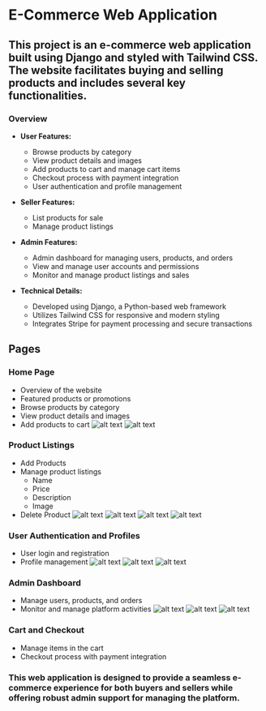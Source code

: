 # E-Commerce Web Application 

## This project is an e-commerce web application built using Django and styled with Tailwind CSS. The website facilitates buying and selling products and includes several key functionalities.

### Overview
- **User Features:**
  - Browse products by category
  - View product details and images
  - Add products to cart and manage cart items
  - Checkout process with payment integration
  - User authentication and profile management
  
- **Seller Features:**
  - List products for sale
  - Manage product listings
  
- **Admin Features:**
  - Admin dashboard for managing users, products, and orders
  - View and manage user accounts and permissions
  - Monitor and manage product listings and sales
  
- **Technical Details:**
  - Developed using Django, a Python-based web framework
  - Utilizes Tailwind CSS for responsive and modern styling
  - Integrates Stripe for payment processing and secure transactions
  

## Pages

### Home Page

- Overview of the website
- Featured products or promotions
- Browse products by category
- View product details and images
- Add products to cart
![alt text](images/home1.png)
![alt text](images/home2.png)

### Product Listings
- Add Products
- Manage product listings
    - Name
    - Price
    - Description
    - Image
- Delete Product
![alt text](images/listings4.png)
![alt text](images/listings1.png)
![alt text](images/listings2.png)
![alt text](images/listings3.png)

### User Authentication and Profiles

- User login and registration
- Profile management
![alt text](images/pfp2.png)
![alt text](images/pfp3.png)
![alt text](images/pfp1.png) 

### Admin Dashboard

- Manage users, products, and orders
- Monitor and manage platform activities
![alt text](images/admin1.png)
![alt text](images/admin2.png)
![alt text](images/admin3.png)

### Cart and Checkout

- Manage items in the cart
- Checkout process with payment integration


### This web application is designed to provide a seamless e-commerce experience for both buyers and sellers while offering robust admin support for managing the platform.


